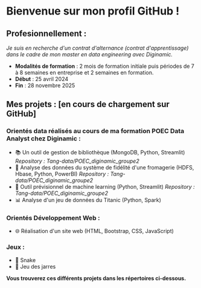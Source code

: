 # Bienvenue sur mon profil GitHub ! 

## Profesionnellement : 
*Je suis en recherche d'un contrat d'alternance (contrat d'apprentissage) dans le cadre de mon master en data engineering avec Diginamic.*
 - **Modalités de formation** : 2 mois de formation initiale puis périodes de 7 à 8 semaines en entreprise et 2 semaines en formation.
 - **Début** : 25 avril 2024
 - **Fin** : 28 novembre 2025

## Mes projets : [en cours de chargement sur GitHub]
### Orientés data réalisés au cours de ma formation POEC Data Analyst chez Diginamic : 
 - 📚 Un outil de gestion de bibliothèque (MongoDB, Python, Streamlit)
   *Repository :  Tang-data/POEC_diginamic_groupe2*
 - 📶 Analyse des données du système de fidélité d'une fromagerie (HDFS, Hbase, Python, PowerBI)
   *Repository :  Tang-data/POEC_diginamic_groupe2*
 - 🤖 Outil prévisionnel de machine learning (Python, Streamlit)
   *Repository :  Tang-data/POEC_diginamic_groupe2*
 - 📊 Analyse d'un jeu de données du Titanic (Python, Spark)

### Orientés Développement Web : 
 - 🌐 Réalisation d'un site web (HTML, Bootstrap, CSS, JavaScript)

### Jeux : 
 - 🐍 Snake
 - 🏺 Jeu des jarres


**Vous trouverez ces différents projets dans les répertoires ci-dessous.**
